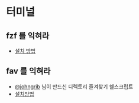 터미널
====


fzf 를 익혀라
--

- [설치 방법](https://github.com/junegunn/fzf#installation)


fav 를 익혀라
---
- [@johngrib](https://johngrib.github.io) 님이  만드신 디렉토리 즐겨찾기 쉘스크립트
- [설치방법](https://github.com/johngrib/fav-dir/blob/master/README-ko.md)

